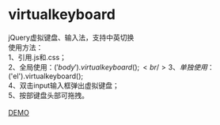 # virtualkeyboard<br/>
jQuery虚拟键盘、输入法，支持中英切换<br/>
使用方法： <br/>
1、引用.js和.css；<br/>
2、全局使用：$('body').virtualkeyboard();<br/>
3、单独使用：$('el').virtualkeyboard();<br/>
4、双击input输入框弹出虚拟键盘；<br/>
5、按部键盘头部可拖拽。<br/>
<br>
<a href='https://zhazhjie.github.io/virtualkeyboard/'>DEMO</a>
